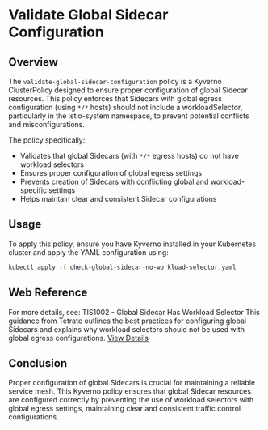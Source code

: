 # Validate Global Sidecar Configuration
## Overview
The `validate-global-sidecar-configuration` policy is a Kyverno ClusterPolicy designed to ensure proper configuration of global Sidecar resources. This policy enforces that Sidecars with global egress configuration (using `*/*` hosts) should not include a workloadSelector, particularly in the istio-system namespace, to prevent potential conflicts and misconfigurations.

The policy specifically:
- Validates that global Sidecars (with `*/*` egress hosts) do not have workload selectors
- Ensures proper configuration of global egress settings
- Prevents creation of Sidecars with conflicting global and workload-specific settings
- Helps maintain clear and consistent Sidecar configurations

## Usage
To apply this policy, ensure you have Kyverno installed in your Kubernetes cluster and apply the YAML configuration using:
```bash
kubectl apply -f check-global-sidecar-no-workload-selector.yaml
```

## Web Reference
For more details, see:
TIS1002 - Global Sidecar Has Workload Selector
This guidance from Tetrate outlines the best practices for configuring global Sidecars and explains why workload selectors should not be used with global egress configurations.
[View Details](https://docs.tetrate.io/istio-subscription/tools/tca/analysis/TIS1002)

## Conclusion
Proper configuration of global Sidecars is crucial for maintaining a reliable service mesh. This Kyverno policy ensures that global Sidecar resources are configured correctly by preventing the use of workload selectors with global egress settings, maintaining clear and consistent traffic control configurations.
